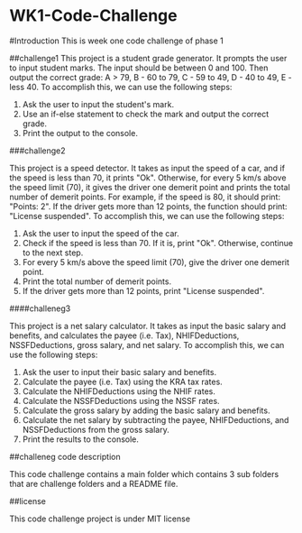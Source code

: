 # WK1-Code-Challenge


#Introduction
This is week one code challenge of phase 1


##challenge1
This project is a student grade generator. It prompts the user to input student marks. The input should be between 0 and 100. Then output the correct grade:
A &#62; 79, B - 60 to 79, C - 59 to 49, D - 40 to 49, E - less 40.
To accomplish this, we can use the following steps:
1. Ask the user to input the student's mark.
2. Use an if-else statement to check the mark and output the correct grade.
3. Print the output to the console.


###challenge2

This project is a speed detector. It takes as input the speed of a car, and if the speed is less than 70, it prints "Ok". Otherwise, for every 5 km/s above the speed limit (70), it gives the driver one demerit point and prints the total number of demerit points.
For example, if the speed is 80, it should print: "Points: 2". If the driver gets more than 12 points, the function should print: "License suspended".
To accomplish this, we can use the following steps:
1. Ask the user to input the speed of the car.
2. Check if the speed is less than 70. If it is, print "Ok". Otherwise, continue to the next step.
3. For every 5 km/s above the speed limit (70), give the driver one demerit point.
4. Print the total number of demerit points.
5. If the driver gets more than 12 points, print "License suspended".

####challeneg3

This project is a net salary calculator. It takes as input the basic salary and benefits, and calculates the payee (i.e. Tax), NHIFDeductions, NSSFDeductions, gross salary, and net salary.
To accomplish this, we can use the following steps:
1. Ask the user to input their basic salary and benefits.
2. Calculate the payee (i.e. Tax) using the KRA tax rates.
3. Calculate the NHIFDeductions using the NHIF rates.
4. Calculate the NSSFDeductions using the NSSF rates.
5. Calculate the gross salary by adding the basic salary and benefits.
6. Calculate the net salary by subtracting the payee, NHIFDeductions, and NSSFDeductions from the gross salary.
7. Print the results to the console.


##challeneg code description

This code challenge contains a main folder which contains 3 sub folders that are challenge folders and a README file.

##license

This code challenge project is under MIT license

